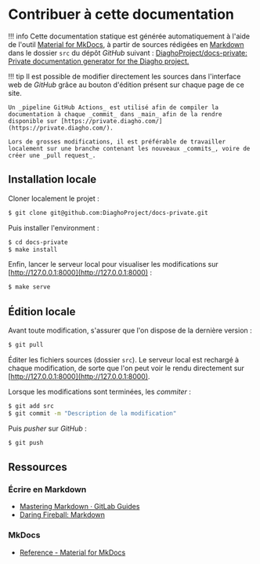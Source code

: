 # Contribuer à cette documentation

!!! info
Cette documentation statique est générée automatiquement à l'aide de l'outil [Material for MkDocs](https://squidfunk.github.io/mkdocs-material/), à partir de sources rédigées en [Markdown](#ecrire-en-markdown) dans le dossier `src` du dépôt _GitHub_ suivant : [DiaghoProject/docs-private: Private documentation generator for the Diagho project.](https://github.com/DiaghoProject/docs-private)

!!! tip
Il est possible de modifier directement les sources dans l'interface web de _GitHub_ grâce au bouton d'édition présent sur chaque page de ce site.

```
Un _pipeline GitHub Actions_ est utilisé afin de compiler la documentation à chaque _commit_ dans _main_ afin de la rendre disponible sur [https://private.diagho.com/](https://private.diagho.com/).

Lors de grosses modifications, il est préférable de travailler localement sur une branche contenant les nouveaux _commits_, voire de créer une _pull request_.
```

## Installation locale

Cloner localement le projet :

```bash
$ git clone git@github.com:DiaghoProject/docs-private.git
```

Puis installer l'environment :

```bash
$ cd docs-private
$ make install
```

Enfin, lancer le serveur local pour visualiser les modifications sur [http://127.0.0.1:8000](http://127.0.0.1:8000) :

```bash
$ make serve
```

## Édition locale

Avant toute modification, s'assurer que l'on dispose de la dernière version :

```bash
$ git pull
```

Éditer les fichiers sources (dossier `src`). Le serveur local est rechargé à chaque modification, de sorte que l'on peut voir le rendu directement sur [http://127.0.0.1:8000](http://127.0.0.1:8000).

Lorsque les modifications sont terminées, les _commiter_ :

```bash
$ git add src
$ git commit -m "Description de la modification"
```

Puis  _pusher_ sur _GitHub_ :

```bash
$ git push
```

## Ressources

### Écrire en Markdown

- [Mastering Markdown · GitLab Guides](https://guides.github.com/features/mastering-markdown/)
- [Daring Fireball: Markdown](https://daringfireball.net/projects/markdown/)

### MkDocs

- [Reference - Material for MkDocs](https://squidfunk.github.io/mkdocs-material/reference/)
